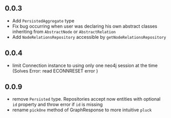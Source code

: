 ## 0.0.3
- Add ```PersistedAggregate``` type 
- Fix bug occurring when user was declaring his own abstract classes inheriting from ```AbstractNode``` or ```AbstractRelation```
- Add ```NodeRelationsRepository``` accessible by ```getNodeRelationsRepository```

 ## 0.0.4 
 - limit Connection instance to using only one neo4j session at the time (Solves Error: read ECONNRESET error )
 
 ## 0.0.9
 - remove ```Persisted``` type. Repositories accept now entities with optional ```id``` property
  and throw error if ```id``` is missing
 - rename ```pickOne``` method of GraphResponse to more intuitive ```pluck```
